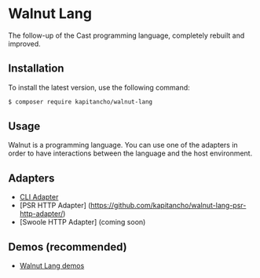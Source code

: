 # Walnut Lang
The follow-up of the Cast programming language, completely rebuilt and improved.

## Installation

To install the latest version, use the following command:

```bash
$ composer require kapitancho/walnut-lang
```

## Usage

Walnut is a programming language. You can use one of the adapters in order to have 
interactions between the language and the host environment.

## Adapters

- [CLI Adapter](https://github.com/kapitancho/walnut-lang-cli-adapter)
- [PSR HTTP Adapter] (https://github.com/kapitancho/walnut-lang-psr-http-adapter/)
- [Swoole HTTP Adapter] (coming soon)

## Demos (recommended)
- [Walnut Lang demos](https://github.com/kapitancho/walnut-lang-demos)
